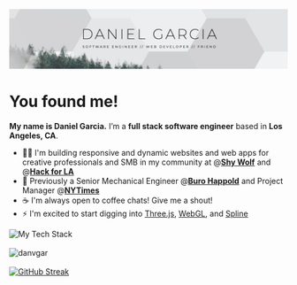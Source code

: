 <img src="banner.jpg">

# You found me! 
**My name is Daniel Garcia.** I’m a **full stack software engineer** based in **Los Angeles, CA**.

- 👨‍💻 I'm building responsive and dynamic websites and web apps for creative professionals and SMB in my community at @**[Shy Wolf](https://shywolf.co)** and @**[Hack for LA](https://www.hackforla.org/)**
- 🏢 Previously a Senior Mechanical Engineer @**[Buro Happold](https://www.burohappold.com/)** and Project Manager @**[NYTimes](https://www.nytimes.com/)**
- ☕️ I'm always open to coffee chats! Give me a shout!
- ⚡ I'm excited to start digging into [Three.js](https://threejs.org/), [WebGL](https://get.webgl.org/), and [Spline](https://spline.design/)


<img src="https://github-readme-tech-stack.vercel.app/api/cards?align=center&lineCount=4&theme=catppuccin_latte&bg=%231e1e2e&badge=%23181825&border=%236c7086&titleColor=%2394e2d5&line1=react%2Creact%2C61DAFB%3Bnextdotjs%2Cnext.js%2C000000%3Btypescript%2Ctypescript%2C3178C6%3B&line2=nodedotjs%2Cnode.js%2C339933%3Bexpress%2Cexpress%2C000000%3Btailwindcss%2Ctailwind%2C06B6D4%3B&line3=postgresql%2Cpostgresql%2C4169E1%3Bmongodb%2Cmongodb%2C47A248%3Bbootstrap%2Cbootstrap%2C7952B3%3B&line4=html5%2Chtml5%2CE34F26%3Bcss3%2Ccss3%2C1572B6%3Bjavascript%2Cjavascript%2CF7DF1E%3B" alt="My Tech Stack" /><br><br>
<a href="https://github.com/anuraghazra/github-readme-stats"><img align="left" src="https://github-readme-stats.vercel.app/api/top-langs?username=danvgar&show_icons=true&locale=en&layout=compact" alt="danvgar" /></a><br><br>
<a href="https://git.io/streak-stats"><img src="https://streak-stats.demolab.com?user=danvgar" alt="GitHub Streak" /></a>

<!-- <p>&nbsp;<img align="center" src="https://github-readme-stats.vercel.app/api?username=danvgar&show_icons=true&locale=en" alt="danvgar" /></p>

<p><img align="center" src="https://github-readme-streak-stats.herokuapp.com/?user=danvgar&" alt="danvgar" /></p> -->

<!--
**danvgar/danvgar** is a ✨ _special_ ✨ repository because its `README.md` (this file) appears on your GitHub profile.

Here are some ideas to get you started:

- 🔭 I’m currently working on ...
- 🌱 I’m currently learning ...
- 👯 I’m looking to collaborate on ...
- 🤔 I’m looking for help with ...
- 💬 Ask me about ...
- 📫 How to reach me: ...
- 😄 Pronouns: ...
- ⚡ Fun fact: ...
-->


